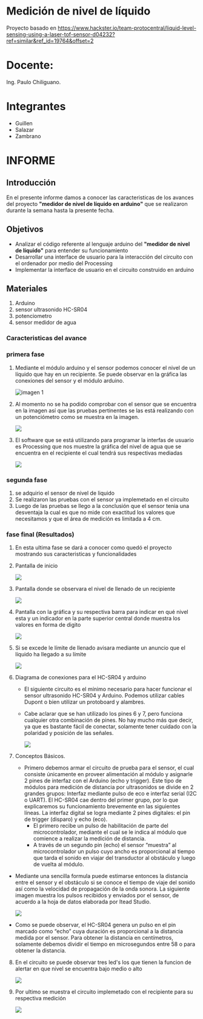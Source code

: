 # Medición de nivel de líquido
Proyecto basado en https://www.hackster.io/team-protocentral/liquid-level-sensing-using-a-laser-tof-sensor-d04232?ref=similar&ref_id=19764&offset=2

# Docente:
Ing. Paulo Chiliguano.

# Integrantes
- Guillen
- Salazar
- Zambrano

# INFORME

## Introducción 
En el presente informe damos a conocer las caracteristicas de los avances del proyecto __"medidor de nivel de líquido en arduino"__
que se realizaron durante la semana hasta la presente fecha.

## Objetivos
* Analizar el código referente al lenguaje arduino del __"medidor de nivel de líquido"__ para entender su funcionamiento
* Desarrollar una interface de usuario para la interacción del circuito con el ordenador por medio del Processing
* Implementar la interface de usuario en el circuito construido en arduino

## Materiales
1. Arduino
2. sensor ultrasonido HC-SR04
3. potenciometro
4. sensor medidor de agua

### Caracteristicas del avance

### primera fase
1. Mediante el módulo arduino y el sensor podemos conocer el nivel de un líquido que hay en un recipiente. Se puede observar en la
   gráfica las conexiones del sensor y el módulo arduino.
       
   ![imagen 1](http://www.prometec.net/wp-content/uploads/2014/10/Sesion-26_2.jpg)
      
2. Al momento no se ha podido comprobar con el sensor que se encuentra en la imagen así que las pruebas pertinentes se las está
   realizando con un potenciómetro como se muestra en la imagen.
   
   ![](https://scontent.fuio1-1.fna.fbcdn.net/v/t34.0-12/15749775_1273751492663602_1159116574_n.jpg?oh=cdd5ae6f0848f8d1b96f67f78b861a62&oe=587A9315)
   
3. El  software que se está utilizando para programar la interfas de usuario es Processing que nos muestre la gráfica del nivel de agua
   que se encuentra en el recipiente el cual tendrá sus respectivas mediadas 
   
   ![](https://scontent.fuio1-1.fna.fbcdn.net/v/t34.0-12/15909963_695239973980499_1584697272_n.png?oh=d1ff6b423c040aff322d368b8165d83d&oe=5879A318)
   
### segunda fase
1. se adquirio el sensor de nivel de liquido
2. Se realizaron las pruebas con el sensor ya implemetado en el circuito
3. Luego de las pruebas se llego a la conclusión que el sensor tenia una desventaja la cual es que no mide con exactitud los valores que
   necesitamos y que el área de medición es limitada a 4 cm.
   
### fase final (Resultados)
1. En esta ultima fase se dará a conocer como quedó el proyecto mostrando sus caracteristicas y funcionalidades
2. Pantalla de inicio

   ![](https://scontent.fuio1-1.fna.fbcdn.net/v/t34.0-12/16111178_695238080647355_205695102_n.png?oh=47073d6c648498bc902dc6322f38c5da&oe=587A7BD0)

3. Pantalla donde se observara el nivel de llenado de un recipiente

   ![](https://scontent.fuio1-1.fna.fbcdn.net/v/t34.0-12/15978737_695219270649236_697554364_n.png?oh=93d4fd1204174d178f19d256be108c21&oe=58797E08)

4. Pantalla con la gráfica y su respectiva barra para indicar en qué nivel esta y un indicador en la parte superior central donde
   muestra los valores en forma de digito 
   
   ![](https://scontent.fuio1-1.fna.fbcdn.net/v/t34.0-12/16111411_695219487315881_1983323394_n.png?oh=6b5fcbaf68c1123ba6eaf0b3e143e721&oe=5879957F)

5. Si se excede le límite de llenado avisara mediante un anuncio que el líquido ha llegado a su límite 

   ![](https://scontent.fuio1-1.fna.fbcdn.net/v/t34.0-12/15978660_695219710649192_1049406707_n.png?oh=4eaaef8da8ce6b14417ec2d9f11b6093&oe=587A9213)

6. Diagrama de conexiones para el HC-SR04 y arduino
   * El siguiente circuito es el mínimo necesario para hacer funcionar el sensor ultrasonido HC-SR04 y Arduino. Podemos utilizar cables
     Dupont o bien utilizar un protoboard y alambres.
   * Cabe aclarar que se han utilizado los pines 6 y 7, pero funciona cualquier otra combinación de pines. No hay mucho más que
     decir, ya que es bastante fácil de conectar, solamente tener cuidado con la polaridad y posición de las señales.
     
     ![](https://scontent.fuio1-1.fna.fbcdn.net/v/t34.0-12/15978703_695219800649183_442655180_n.png?oh=6c81df1396e1446de24167903085f00e&oe=587A8EF8)
     
7. Conceptos Básicos.
   * Primero debemos armar el circuito de prueba para el sensor, el cual consiste únicamente en proveer alimentación al módulo y
     asignarle 2 pines de interfaz con el Arduino (echo y trigger). Este tipo de módulos para medición de distancia por ultrasonidos se
     divide en 2 grandes grupos: Interfaz mediante pulso de eco e interfaz serial (I2C o UART). El HC-SR04 cae dentro del primer grupo,
     por lo que explicaremos su funcionamiento brevemente en las siguientes líneas.
     La interfaz digital se logra mediante 2 pines digitales: el pin de trigger (disparo) y echo (eco).
     * El primero recibe un pulso de habilitación de parte del microcontrolador, mediante el cual se le indica al módulo que comience a
       realizar la medición de distancia.
     * A través de un segundo pin (echo) el sensor “muestra” al microcontrolador un pulso cuyo ancho es proporcional al tiempo que tarda
       el sonido en viajar del transductor al obstáculo y luego de vuelta al módulo.
  * Mediante una sencilla formula puede estimarse entonces la distancia entre el sensor y el obstáculo si se conoce el tiempo de viaje
    del sonido así como la velocidad de propagación de la onda sonora. La siguiente imagen muestra los pulsos recibidos y enviados por
    el sensor, de acuerdo a la hoja de datos elaborada por Itead Studio.
    
    ![](https://scontent.fuio1-1.fna.fbcdn.net/v/t34.0-12/15978137_695219840649179_660101128_n.png?oh=69b360d7c9dd28c8d600556366272eb2&oe=587A591C)

  * Como se puede observar, el HC-SR04 genera un pulso en el pin marcado como “echo” cuya duración es proporcional a la distancia medida
    por el sensor. Para obtener la distancia en centímetros, solamente debemos dividir el tiempo en microsegundos entre 58 o para
    obtener la distancia.
    
8. En el circuito se puede observar tres led's los que tienen la funcion de alertar en que nivel se encuentra bajo medio o alto
   
   ![](https://scontent.fuio1-1.fna.fbcdn.net/v/t35.0-12/16106119_1301158019922949_243741239_o.jpg?oh=2954c6ebec4d39237ecb2647eae6378e&oe=587A8C70)

9. Por ultimo se muestra el circuito implemetado con el recipiente para su respectiva medición

   ![](https://scontent.fuio1-1.fna.fbcdn.net/v/t34.0-12/15978666_1301158059922945_1974727419_n.jpg?oh=1cb3c36a43be5774561e9a0b078bd620&oe=58798AD5)

  

   
